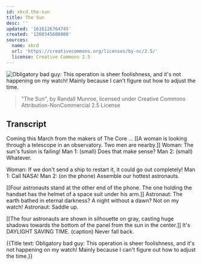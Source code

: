 ```yaml
---
id: xkcd.the-sun
title: The Sun
desc: ''
updated: '1616126764745'
created: '1260345600000'
sources:
  name: xkcd
  url: 'https://creativecommons.org/licenses/by-nc/2.5/'
  license: Creative Commons 2.5
---
```

![Obligatory bad guy: This operation is sheer foolishness, and it's not happening on my watch!  Mainly because I can't figure out how to adjust the time.](https://imgs.xkcd.com/comics/the_sun.png)
> "The Sun", by Randall Munroe, licensed under Creative Commons Attribution-NonCommercial 2.5 License

## Transcript
Coming this March from the makers of The Core ...
[[A woman is looking through a telescope in an observatory. Two men are nearby.]]
Woman: The sun's fusion is failing!
Man 1: (small) Does that make sense?
Man 2: (small) Whatever.

Woman: If we don't send a ship to restart it, it could go out completely!
Man 1: Call NASA!
Man 2: (on the phone) Assemble our hottest astronauts.

[[Four astronauts stand at the other end of the phone. The one holding the handset has the helmet of a space suit under his arm.]]
Astronaut: The earth bathed in eternal darkness? A night without a dawn? Not on my watch!
Astronaut: Saddle up.

[[The four astronauts are shown in silhouette on gray, casting huge shadows towards the bottom of the panel from the sun in the center.]]
It's DAYLIGHT SAVING TIME.
(caption) Never fall back.

{{Title text: Obligatory bad guy: This operation is sheer foolishness, and it's not happening on my watch!  Mainly because I can't figure out how to adjust the time.}}
